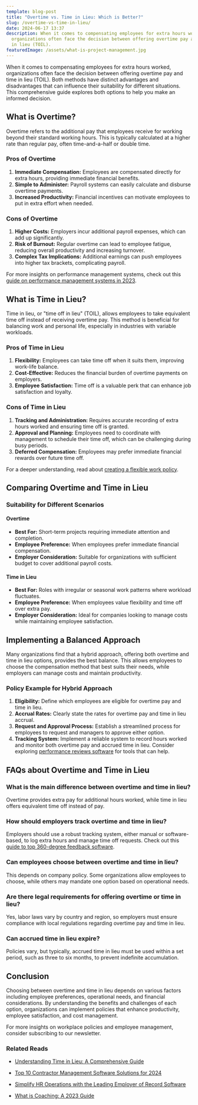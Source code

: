 ```yaml
---
template: blog-post
title: "Overtime vs. Time in Lieu: Which is Better?"
slug: /overtime-vs-time-in-lieu/
date: 2024-06-17 13:37
description: When it comes to compensating employees for extra hours worked,
  organizations often face the decision between offering overtime pay and time
  in lieu (TOIL).
featuredImage: /assets/what-is-project-management.jpg
---
```



When it comes to compensating employees for extra hours worked, organizations often face the decision between offering overtime pay and time in lieu (TOIL). Both methods have distinct advantages and disadvantages that can influence their suitability for different situations. This comprehensive guide explores both options to help you make an informed decision.

## What is Overtime?

Overtime refers to the additional pay that employees receive for working beyond their standard working hours. This is typically calculated at a higher rate than regular pay, often time-and-a-half or double time.

### Pros of Overtime
1. **Immediate Compensation:** Employees are compensated directly for extra hours, providing immediate financial benefits.
2. **Simple to Administer:** Payroll systems can easily calculate and disburse overtime payments.
3. **Increased Productivity:** Financial incentives can motivate employees to put in extra effort when needed.

### Cons of Overtime
1. **Higher Costs:** Employers incur additional payroll expenses, which can add up significantly.
2. **Risk of Burnout:** Regular overtime can lead to employee fatigue, reducing overall productivity and increasing turnover.
3. **Complex Tax Implications:** Additional earnings can push employees into higher tax brackets, complicating payroll.

For more insights on performance management systems, check out this [guide on performance management systems in 2023](https://www.performancereviewssoftware.com/best-performance-reviews-software/).

## What is Time in Lieu?

Time in lieu, or "time off in lieu" (TOIL), allows employees to take equivalent time off instead of receiving overtime pay. This method is beneficial for balancing work and personal life, especially in industries with variable workloads.

### Pros of Time in Lieu
1. **Flexibility:** Employees can take time off when it suits them, improving work-life balance.
2. **Cost-Effective:** Reduces the financial burden of overtime payments on employers.
3. **Employee Satisfaction:** Time off is a valuable perk that can enhance job satisfaction and loyalty.

### Cons of Time in Lieu
1. **Tracking and Administration:** Requires accurate recording of extra hours worked and ensuring time off is granted.
2. **Approval and Planning:** Employees need to coordinate with management to schedule their time off, which can be challenging during busy periods.
3. **Deferred Compensation:** Employees may prefer immediate financial rewards over future time off.

For a deeper understanding, read about [creating a flexible work policy](https://www.performancereviewssoftware.com/creating-flexible-work-policy).

## Comparing Overtime and Time in Lieu

### Suitability for Different Scenarios

#### Overtime
- **Best For:** Short-term projects requiring immediate attention and completion.
- **Employee Preference:** When employees prefer immediate financial compensation.
- **Employer Consideration:** Suitable for organizations with sufficient budget to cover additional payroll costs.

#### Time in Lieu
- **Best For:** Roles with irregular or seasonal work patterns where workload fluctuates.
- **Employee Preference:** When employees value flexibility and time off over extra pay.
- **Employer Consideration:** Ideal for companies looking to manage costs while maintaining employee satisfaction.

## Implementing a Balanced Approach

Many organizations find that a hybrid approach, offering both overtime and time in lieu options, provides the best balance. This allows employees to choose the compensation method that best suits their needs, while employers can manage costs and maintain productivity.

### Policy Example for Hybrid Approach

1. **Eligibility:** Define which employees are eligible for overtime pay and time in lieu.
2. **Accrual Rates:** Clearly state the rates for overtime pay and time in lieu accrual.
3. **Request and Approval Process:** Establish a streamlined process for employees to request and managers to approve either option.
4. **Tracking System:** Implement a reliable system to record hours worked and monitor both overtime pay and accrued time in lieu. Consider exploring [performance reviews software](https://www.performancereviewssoftware.com/best-performance-reviews-software/) for tools that can help.

## FAQs about Overtime and Time in Lieu

### What is the main difference between overtime and time in lieu?
Overtime provides extra pay for additional hours worked, while time in lieu offers equivalent time off instead of pay.

### How should employers track overtime and time in lieu?
Employers should use a robust tracking system, either manual or software-based, to log extra hours and manage time off requests. Check out this [guide to top 360-degree feedback software](https://www.performancereviewssoftware.com/10-best-360-degree-feedback-software-2023/).

### Can employees choose between overtime and time in lieu?
This depends on company policy. Some organizations allow employees to choose, while others may mandate one option based on operational needs.

### Are there legal requirements for offering overtime or time in lieu?
Yes, labor laws vary by country and region, so employers must ensure compliance with local regulations regarding overtime pay and time in lieu.

### Can accrued time in lieu expire?
Policies vary, but typically, accrued time in lieu must be used within a set period, such as three to six months, to prevent indefinite accumulation.

## Conclusion

Choosing between overtime and time in lieu depends on various factors including employee preferences, operational needs, and financial considerations. By understanding the benefits and challenges of each option, organizations can implement policies that enhance productivity, employee satisfaction, and cost management.

For more insights on workplace policies and employee management, consider subscribing to our newsletter.

### Related Reads
- [Understanding Time in Lieu: A Comprehensive Guide](https://www.performancereviewssoftware.com/time-in-lieu-definition/)

- [Top 10 Contractor Management Software Solutions for 2024](https://www.performancereviewssoftware.com/top-10-contractor-management-software-solutions-2024)
- [Simplify HR Operations with the Leading Employer of Record Software](https://www.performancereviewssoftware.com/simplify-hr-operations-employer-of-record-software)
- [What is Coaching: A 2023 Guide](https://www.performancereviewssoftware.com/what-is-coaching-2023-guide)
